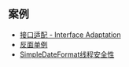 ## 案例

* [接口适配 - Interface Adaptation](../docs/xslt-case.md)
* [反面单例](../docs/stupid-singleton.md)
* [SimpleDateFormat线程安全性](../docs/simple-date-format-thread-safe.md)
